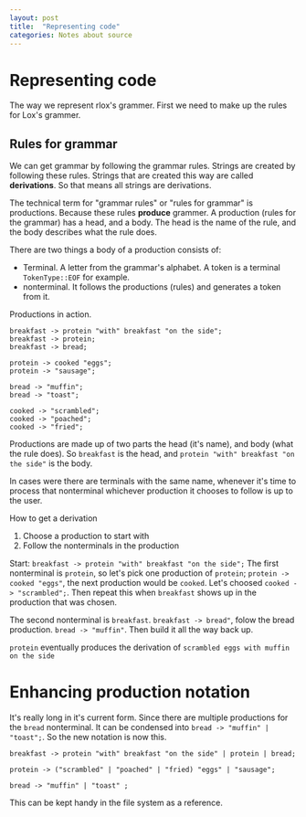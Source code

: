 ```yaml
---
layout: post
title:  "Representing code"
categories: Notes about source
---
```


# Representing code
The way we represent rlox's grammer. First we need to make up the rules for Lox's grammer. 

## Rules for grammar
We can get grammar by following the grammar rules. Strings are created by following these rules. Strings that are created this way are called __derivations__. So that means all strings are derivations.

The technical term for "grammar rules" or "rules for grammar" is productions. Because these rules __produce__ grammer. A production (rules for the grammar) has a head, and a body. The head is the name of the rule, and the body describes what the rule does.

There are two things a body of a production consists of:
- Terminal. A letter from the grammar's alphabet. A token is a terminal `TokenType::EOF` for example.
- nonterminal. It follows the productions (rules) and generates a token from it.

Productions in action.
```
breakfast -> protein "with" breakfast "on the side";
breakfast -> protein;
breakfast -> bread;

protein -> cooked "eggs";
protein -> "sausage";

bread -> "muffin";
bread -> "toast";

cooked -> "scrambled";
cooked -> "poached";
cooked -> "fried";
```
Productions are made up of two parts the head (it's name), and body (what the rule does). So `breakfast` is the head, and `protein "with" breakfast "on the side"` is the body.

In cases were there are terminals with the same name, whenever it's time to process that nonterminal whichever production it chooses to follow is up to the user.

How to get a derivation
1. Choose a production to start with
2. Follow the nonterminals in the production

Start: `breakfast -> protein "with" breakfast "on the side";`
The first nonterminal is `protein`, so let's pick one production of `protein`; `protein -> cooked "eggs"`, the next production would be `cooked`. Let's choosed `cooked -> "scrambled";`. Then repeat this when `breakfast` shows up in the production that was chosen.

The second nonterminal is `breakfast`. `breakfast -> bread"`, folow the bread production. `bread -> "muffin"`. Then build it all the way back up.

`protein` eventually produces the derivation of `scrambled eggs with muffin on the side`

# Enhancing production notation
It's really long in it's current form. Since there are multiple productions for the `bread` nonterminal. It can be condensed into `bread -> "muffin" | "toast";`. So the new notation is now this.
```
breakfast -> protein "with" breakfast "on the side" | protein | bread;

protein -> ("scrambled" | "poached" | "fried) "eggs" | "sausage";

bread -> "muffin" | "toast" ;
```
This can be kept handy in the file system as a reference.

